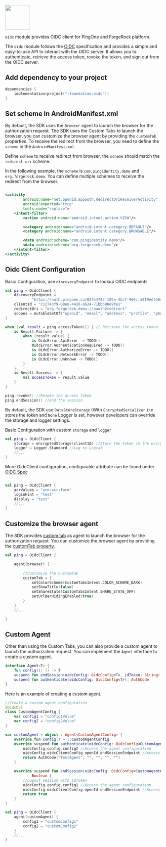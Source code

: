 <div>
  <picture>
     <img src="https://www.pingidentity.com/content/dam/ping-6-2-assets/topnav-json-configs/Ping-Logo.svg" width="80" height="80"  alt=""/>
  </picture>
</div>

`oidc` module provides OIDC client for PingOne and ForgeRock platform.

The `oidc` module follows the [OIDC](https://openid.net/specs/openid-connect-core-1_0.html) specification and
provides a simple and easy-to-use API to interact with the OIDC server. It allows you to authenticate, retrieve the
access token, revoke the token, and sign out from the OIDC server.

## Add dependency to your project

```kotlin
dependencies {
    implementation(project(":foundation:oidc"))
}
```

## Set scheme in AndroidManifest.xml

By default, the SDK uses the `Browser` agent to launch the browser for the authorization request.
The SDK uses the Custom Tabs to launch the browser, you can customize the browser agent by providing the `customTab`
properties. To receive the redirect from the browser, you need to define the `scheme` in the `AndroidManifest.xml`.

Define `scheme` to receive redirect from browser, the `scheme` should match the `redirect uri` scheme.

In the following example, the `scheme` is `com.pingidentity.demo` and `org.forgerock.demo`. You can define multiple schemes
to receive the redirect from the browser.

```xml

<activity
        android:name="net.openid.appauth.RedirectUriReceiverActivity"
        android:exported="true"
        tools:node="replace">
    <intent-filter>
        <action android:name="android.intent.action.VIEW"/>

        <category android:name="android.intent.category.DEFAULT"/>
        <category android:name="android.intent.category.BROWSABLE"/>

        <data android:scheme="com.pingidentity.demo"/>
        <data android:scheme="org.forgerock.demo"/>
    </intent-filter>
</activity>
```

## Oidc Client Configuration

Basic Configuration, use `discoveryEndpoint` to lookup OIDC endpoints

```kotlin
val ping = OidcClient {
    discoveryEndpoint =
            "https://auth.pingone.ca/02fb4743-189a-4bc7-9d6c-a919edfe6447/as/.well-known/openid-configuration"
    clientId = "c12743f9-08e8-4420-a624-71bbb08e9fe1"
    redirectUri = "org.forgerock.demo://oauth2redirect"
    scopes = mutableSetOf("openid", "email", "address", "profile", "phone")
}

when (val result = ping.accessToken()) { // Retrieve the access token
    is Result.Failure -> {
        when (result.value) {
            is OidcError.ApiError -> TODO()
            OidcError.AuthenticationRequired -> TODO()
            is OidcError.AuthorizeError -> TODO()
            is OidcError.NetworkError -> TODO()
            is OidcError.Unknown -> TODO()
        }
    }
    is Result.Success -> {
        val accessToken = result.value
    }
}

ping.revoke() //Revoke the access token
ping.endSession() //End the session
```

By default, the SDK use `DataStoreStorage` (With `EncryptedSerializer` ) to stores the token and `None` Logger is set,
however developers can override the storage and logger settings.

Basic Configuration with custom `storage` and `logger`

```kotlin
val ping = OidcClient {
    storage = encryptedStorage(clientId) //Store the token in the encrypted storage
    logger = Logger.Standard //Log to Logcat
    //...
}
```

More OidcClient configuration, configurable attribute can be found under
[OIDC Spec](https://openid.net/specs/openid-connect-core-1_0.html#AuthRequest)

```kotlin

val ping = OidcClient {
    acrValues = "urn:acr:form"
    loginHint = "test"
    display = "test"
    //...
}
```

## Customize the browser agent

The SDK provides [custom tab](https://developer.chrome.com/docs/android/custom-tabs/guide-get-started) as agent to
launch the browser for the authorization request. You can customize the browser agent by providing
the [customTab property](https://developer.android.com/reference/androidx/browser/customtabs/CustomTabsIntent.Builder).

```kotlin
val ping = OidcClient {

    agent(browser) {
        
        //Customize the CustomTab
        customTab = {
            setColorScheme(CustomTabsIntent.COLOR_SCHEME_DARK)
            setShowTitle(false)
            setShareState(CustomTabsIntent.SHARE_STATE_OFF)
            setUrlBarHidingEnabled(true)
        }
    }
    //...

}
```

## Custom Agent

Other than using the Custom Tabs, you can also provide a custom agent to launch the authorization request.
You can implement the `Agent` interface to create a custom agent.

```kotlin
interface Agent<T> {
    fun config(): () -> T
    suspend fun endSession(oidcConfig: OidcConfig<T>, idToken: String): Boolean
    suspend fun authenticate(oidcConfig: OidcConfig<T>): AuthCode
}
```

Here is an example of creating a custom agent.

```kotlin
//Create a custom agent configuration
@OidcDsl
class CustomAgentConfig {
    var config1 = "config1Value"
    var config2 = "config2Value"
}

var customAgent = object : Agent<CustomAgentConfig> {
    override fun config() = ::CustomAgentConfig
    override suspend fun authenticate(oidcConfig: OidcConfig<CustomAgentConfig>): AuthCode {
        oidcConfig.config.config2 //Access the agent configuration
        oidcConfig.oidcClientConfig.openId.endSessionEndpoint //Access the oidcClientConfig
        return AuthCode("TestAgent", "", "", "", "")
    }

    override suspend fun endSession(oidcConfig: OidcConfig<CustomAgentConfig>, idToken: String):
            Boolean {
        //Logout session with idToken
        oidcConfig.config.config1 //Access the agent configuration
        oidcConfig.oidcClientConfig.openId.endSessionEndpoint //Access the oidcClientConfig
        return true
    }
}

val ping = OidcClient {
    agent(customAgent) {
        config1 = "customConfig1"
        config2 = "customConfig2"
    }
    //...
}
```